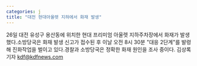 ```yaml
---
categories: j
title: "대전 현대아울렛 지하에서 화재 발생"
---
```

26일 대전 유성구 용산동에 위치한 현대 프리미엄 아울렛 지하주차장에서 화재가 발생했다.소방당국은 화재 발생 신고가 접수된 후 이날 오전 8시 30분 "대응 2단계"를 발령해 진화작업을 벌이고 있다.경찰과 소방당국은 정확한 화재 원인을 조사 중이다. 김상록 기자 kdf@kdfnews.com